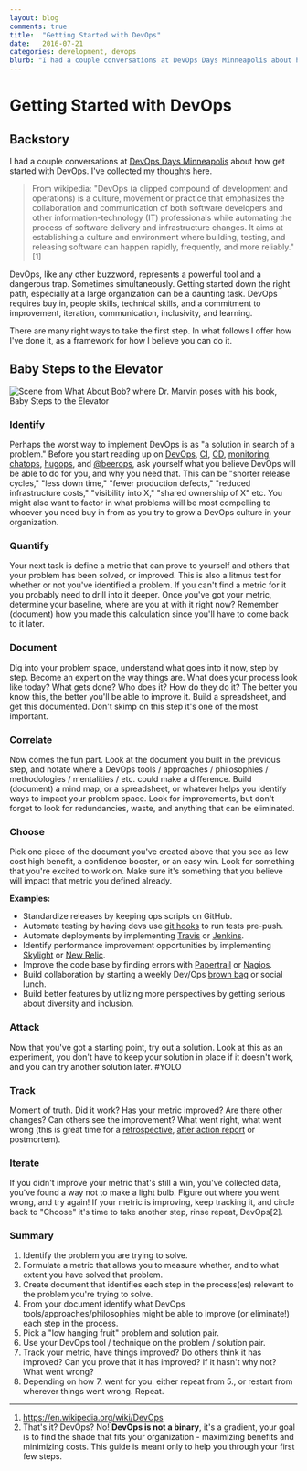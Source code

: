 ```yaml
---
layout: blog
comments: true
title:  "Getting Started with DevOps"
date:   2016-07-21
categories: development, devops
blurb: "I had a couple conversations at DevOps Days Minneapolis about how get started with DevOps. I've collected my thoughts here."
---
```

# Getting Started with DevOps

## Backstory

I had a couple conversations at [DevOps Days Minneapolis](http://www.devopsdays.org/) about how get started with DevOps. I've collected my thoughts here.

> From wikipedia: "DevOps (a clipped compound of development and operations) is a culture, movement or practice that emphasizes the collaboration and communication of both software developers and other information-technology (IT) professionals while automating the process of software delivery and infrastructure changes. It aims at establishing a culture and environment where building, testing, and releasing software can happen rapidly, frequently, and more reliably." [1]

DevOps, like any other buzzword, represents a powerful tool and a dangerous trap. Sometimes simultaneously. Getting started down the right path, especially at a large organization can be a daunting task. DevOps requires buy in, people skills, technical skills, and a commitment to improvement, iteration, communication, inclusivity, and learning.

There are many right ways to take the first step. In what follows I offer how I've done it, as a framework for how I believe you can do it.

## Baby Steps to the Elevator

<img src="http://4.bp.blogspot.com/-adrx_R5Iy5s/UstJWAVVozI/AAAAAAAAAlo/GLeHNllVwvQ/s1600/baby-steps.jpg" class="img img-responsive" alt=" Scene from What About Bob? where Dr. Marvin poses with his book, Baby Steps to the Elevator" title="Baby Steps to the Elevator"/>

### Identify

Perhaps the worst way to implement DevOps is as "a solution in search of a problem." Before you start reading up on [DevOps](https://smile.amazon.com/Effective-DevOps-Building-Collaboration-Affinity/dp/1491926309), [CI](https://smile.amazon.com/Continuous-Integration-Improving-Software-Reducing/dp/0321336380), [CD](https://smile.amazon.com/Continuous-Delivery-Deployment-Automation-Addison-Wesley/dp/0321601912), [monitoring](https://smile.amazon.com/Effective-Monitoring-Alerting-Web-Operations/dp/1449333524), [chatops](https://stackstorm.com/2015/12/10/chatops_pitfalls_and_tips/), [hugops](https://twitter.com/search?q=%23hugops), and [@beerops](https://twitter.com/beerops), ask yourself what you believe DevOps will be able to do for you, and why you need that. This can be "shorter release cycles," "less down time," "fewer production defects," "reduced infrastructure costs," "visibility into X," "shared ownership of X" etc. You might also want to factor in what problems will be most compelling to whoever you need buy in from as you try to grow a DevOps culture in your organization.

### Quantify

Your next task is define a metric that can prove to yourself and others that your problem has been solved, or improved. This is also a litmus test for whether or not you've identified a problem. If you can't find a metric for it you probably need to drill into it deeper. Once you've got your metric, determine your baseline, where are you at with it right now? Remember (document) how you made this calculation since you'll have to come back to it later.

### Document

Dig into your problem space, understand what goes into it now, step by step. Become an expert on the way things are. What does your process look like today? What gets done? Who does it? How do they do it? The better you know this, the better you'll be able to improve it. Build a spreadsheet, and get this documented. Don't skimp on this step it's one of the most important.

### Correlate

Now comes the fun part. Look at the document you built in the previous step, and notate where a DevOps tools / approaches / philosophies / methodologies / mentalities / etc. could make a difference. Build (document) a mind  map, or a spreadsheet, or whatever helps you identify ways to impact your problem space. Look for improvements, but don't forget to look for redundancies, waste, and anything that can be eliminated.

### Choose

Pick one piece of the document you've created above that you see as low cost high benefit, a confidence booster, or an easy win. Look for something that you're excited to work on. Make sure it's something that you believe will impact that metric you defined already.

**Examples:**  

- Standardize releases by keeping ops scripts on GitHub.
- Automate testing by having devs use [git hooks](https://git-scm.com/book/en/v2/Customizing-Git-Git-Hooks) to run tests pre-push.
- Automate deployments by implementing [Travis](https://travis-ci.com/) or [Jenkins](https://jenkins.io/).
- Identify performance improvement opportunities by implementing [Skylight](https://www.skylight.io/) or [New Relic](https://newrelic.com/).
- Improve the code base by finding errors with [Papertrail](https://papertrailapp.com/) or [Nagios](https://www.nagios.com/).
- Build collaboration by starting a weekly Dev/Ops [brown bag](https://smile.amazon.com/Creating-Brown-Bag-Lunch-Program-ebook/dp/B01ACLXSKK) or social lunch.  
- Build better features by utilizing more perspectives by getting serious about diversity and inclusion.

### Attack

Now that you've got a starting point, try out a solution. Look at this as an experiment, you don't have to keep your solution in place if it doesn't work, and you can try another solution later. #YOLO

### Track

Moment of truth. Did it work? Has your metric improved? Are there other changes? Can others see the improvement? What went right, what went wrong (this is great time for a [retrospective](https://smile.amazon.com/Project-Retrospectives-Handbook-Team-Reviews/dp/0932633447), [after action report](http://www.acq.osd.mil/dpap/ccap/cc/jcchb/Files/Topical/After_Action_Report/resources/tc25-20.pdf) or postmortem).

### Iterate

If you didn't improve your metric that's still a win, you've collected data, you've found a way not to make a light bulb. Figure out where you went wrong, and try again! If your metric is improving, keep tracking it, and circle back to "Choose" it's time to take another step, rinse repeat, DevOps[2].

### Summary

1. Identify the problem you are trying to solve.
2. Formulate a metric that allows you to measure whether, and to what extent you have solved that problem.
3. Create document that identifies each step in the process(es) relevant to the problem you're trying to solve.
4. From your document identify what DevOps tools/approaches/philosophies might be able to improve (or eliminate!) each step in the process.
5. Pick a "low hanging fruit" problem and solution pair.
6. Use your DevOps tool / technique on the problem / solution pair.
7. Track your metric, have things improved? Do others think it has improved? Can you prove that it has improved? If it hasn't why not? What went wrong?
8. Depending on how 7. went for you: either repeat from 5., or restart from wherever things went wrong. Repeat.

---

1. https://en.wikipedia.org/wiki/DevOps
2. That's it? DevOps? No! **DevOps is not a binary**, it's a gradient, your goal is to find the shade that fits your organization - maximizing benefits and minimizing costs. This guide is meant only to help you through your first few steps.
